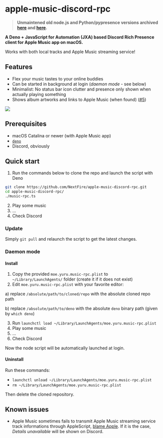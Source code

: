 # apple-music-discord-rpc

> **Unmaintened old node.js and Python/pypresence versions archived [here](https://github.com/NextFire/apple-music-discord-rpc/tree/node) and [here](https://github.com/NextFire/apple-music-discord-rpc/tree/python).**

**A Deno + JavaScript for Automation (JXA) based Discord Rich Presence client for Apple Music app on macOS.**

Works with both local tracks and Apple Music streaming service!

## Features

- Flex your music tastes to your online buddies
- Can be started in background at login (_daemon mode_ - see below)
- Minimalist: No status bar icon clutter and presence only shown when actually playing something
- Shows album artworks and links to Apple Music (when found) ([#5](https://github.com/NextFire/apple-music-discord-rpc/pull/5))

![](https://media.discordapp.net/attachments/527570331863613440/925854616560742491/collage.png)

## Prerequisites

- macOS Catalina or newer (with Apple Music app)
- [`deno`](https://deno.land)
- Discord, obviously

## Quick start

1. Run the commands below to clone the repo and launch the script with Deno

```bash
git clone https://github.com/NextFire/apple-music-discord-rpc.git
cd apple-music-discord-rpc/
./music-rpc.ts
```

2. Play some music
3. ...
4. Check Discord

### Update

Simply `git pull` and relaunch the script to get the latest changes.

### Daemon mode

#### Install

1. Copy the provided `moe.yuru.music-rpc.plist` to `~/Library/LaunchAgents/` folder (create it if it does not exist)
2. Edit `moe.yuru.music-rpc.plist` with your favorite editor:

a) replace `/absolute/path/to/cloned/repo` with the absolute cloned repo path

b) replace `/absolute/path/to/deno` with the absolute `deno` binary path (given by `which deno`)

3. Run `launchctl load ~/Library/LaunchAgents/moe.yuru.music-rpc.plist`
4. Play some music
5. ...
6. Check Discord

Now the node script will be automatically launched at login.

#### Uninstall

Run these commands:

- `launchctl unload ~/Library/LaunchAgents/moe.yuru.music-rpc.plist`
- `rm ~/Library/LaunchAgents/moe.yuru.music-rpc.plist`

Then delete the cloned repository.

## Known issues

- Apple Music sometimes fails to transmit Apple Music streaming service track informations through AppleScript, [blame Apple](https://github.com/NextFire/apple-music-discord-rpc/issues/4). If it is the case, _Details unavailable_ will be shown on Discord.
